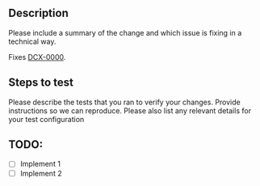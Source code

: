 ## Description

Please include a summary of the change and which issue is fixing in a technical way.

Fixes [DCX-0000](https://pages.github.com/).

## Steps to test

Please describe the tests that you ran to verify your changes. Provide instructions so we can reproduce. Please also list any relevant details for your test configuration

## TODO:

- [ ] Implement 1
- [ ] Implement 2
